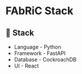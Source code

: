 # FAbRiC Stack

## 🥞 Stack

- Language - Python
- Framework - FastAPI
- Database - CockroachDB
- UI - React
